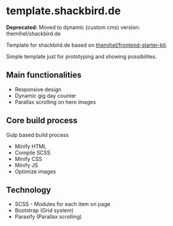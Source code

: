 # template.shackbird.de

**Deprecated:** Moved to dynamic (custom cms) version: themihel/shackbird.de

Template for shackbird.de based on [themihel/frontend-starter-kit](https://github.com/themihel/frontend-starter-kit).

Simple template just for prototyping and showing possibilites. 

## Main functionalities
* Responsive design
* Dynamic gig day counter
* Parallax scrolling on hero images

## Core build process
Gulp based build process
* Minify HTML
* Compile SCSS
* Minify CSS
* Minify JS
* Optimize images

## Technology
* SCSS - Modules for each item on page
* Bootstrap (Grid system)
* Paraxify (Parallax scrolling)
